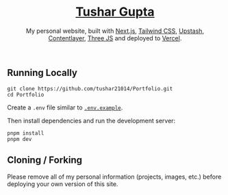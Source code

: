 <div align="center">
    <a href="https://rsahani.vercel.app"><h1 align="center">Tushar Gupta</h1></a>

My personal website, built with [Next.js](https://nextjs.org/), [Tailwind CSS](https://tailwindcss.com/), [Upstash](https://upstash.com?ref=chronark.com), [Contentlayer](https://www.contentlayer.dev/), [Three JS](https://threejs.org) and deployed to [Vercel](https://vercel.com/).

</div>

<br/>

## Running Locally


```sh-session
git clone https://github.com/tushar21014/Portfolio.git
cd Portfolio
```


Create a `.env` file similar to [`.env.example`](https://github.com/tushar21014/gaming-portfolio/blob/main/.env.example).

Then install dependencies and run the development server:

```sh-session
pnpm install
pnpm dev
```


## Cloning / Forking

Please remove all of my personal information (projects, images, etc.) before deploying your own version of this site.
